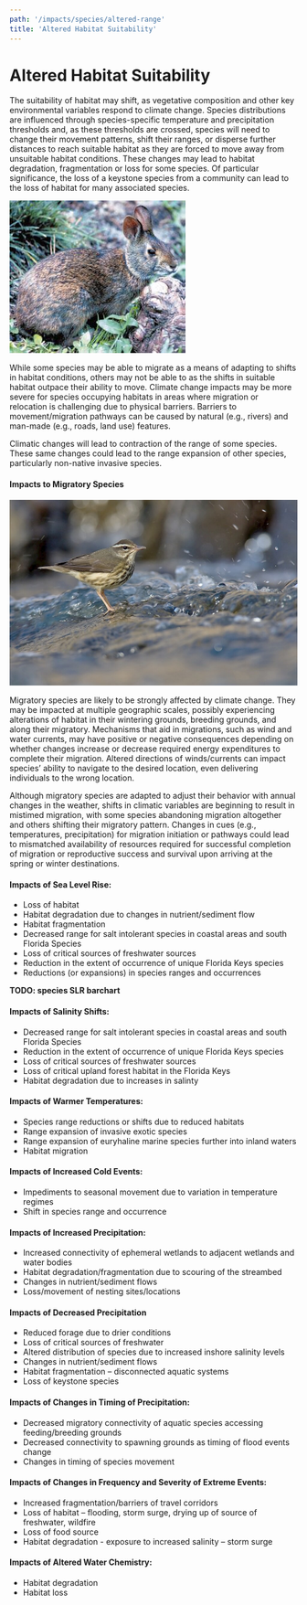 ```yaml
---
path: '/impacts/species/altered-range'
title: 'Altered Habitat Suitability'
---
```


# Altered Habitat Suitability

The suitability of habitat may shift, as vegetative composition and other key environmental variables respond to climate change. Species distributions are influenced through species-specific temperature and precipitation thresholds and, as these thresholds are crossed, species will need to change their movement patterns, shift their ranges, or disperse further distances to reach suitable habitat as they are forced to move away from unsuitable habitat conditions. These changes may lead to habitat degradation, fragmentation or loss for some species. Of particular significance, the loss of a keystone species from a community can lead to the loss of habitat for many associated species.

<div class="float-right thumbnail-large">
<img src="136.jpg" alt="Lower Keys marsh rabbit" />
</div>

While some species may be able to migrate as a means of adapting to shifts in habitat conditions, others may not be able to as the shifts in suitable habitat outpace their ability to move. Climate change impacts may be more severe for species occupying habitats in areas where migration or relocation is challenging due to physical barriers. Barriers to movement/migration pathways can be caused by natural (e.g., rivers) and man-made (e.g., roads, land use) features.

Climatic changes will lead to contraction of the range of some species. These same changes could lead to the range expansion of other species, particularly non-native invasive species.

#### Impacts to Migratory Species

<div class="float-left thumbnail-large">
<img src="135.jpg" alt="Louisiana waterthrush" />
</div>


Migratory species are likely to be strongly affected by climate change. They may be impacted at multiple geographic scales, possibly experiencing alterations of habitat in their wintering grounds, breeding grounds, and along their migratory. Mechanisms that aid in migrations, such as wind and water currents, may have positive or negative consequences depending on whether changes increase or decrease required energy expenditures to complete their migration. Altered directions of winds/currents can impact species’ ability to navigate to the desired location, even delivering individuals to the wrong location.

Although migratory species are adapted to adjust their behavior with annual changes in the weather, shifts in climatic variables are beginning to result in mistimed migration, with some species abandoning migration altogether and others shifting their migratory pattern. Changes in cues (e.g., temperatures, precipitation) for migration initiation or pathways could lead to mismatched availability of resources required for successful completion of migration or reproductive success and survival upon arriving at the spring or winter destinations.

#### Impacts of Sea Level Rise:

- Loss of habitat
- Habitat degradation due to changes in nutrient/sediment flow
- Habitat fragmentation
- Decreased range for salt intolerant species in coastal areas and south Florida Species
- Loss of critical sources of freshwater sources
- Reduction in the extent of occurrence of unique Florida Keys species
- Reductions (or expansions) in species ranges and occurrences

**TODO: species SLR barchart**

#### Impacts of Salinity Shifts:

- Decreased range for salt intolerant species in coastal areas and south Florida Species
- Reduction in the extent of occurrence of unique Florida Keys species
- Loss of critical sources of freshwater sources
- Loss of critical upland forest habitat in the Florida Keys
- Habitat degradation due to increases in salinty

#### Impacts of Warmer Temperatures:

- Species range reductions or shifts due to reduced habitats
- Range expansion of invasive exotic species
- Range expansion of euryhaline marine species further into inland waters
- Habitat migration

#### Impacts of Increased Cold Events:

- Impediments to seasonal movement due to variation in temperature regimes
- Shift in species range and occurrence

#### Impacts of Increased Precipitation:

- Increased connectivity of ephemeral wetlands to adjacent wetlands and water bodies
- Habitat degradation/fragmentation due to scouring of the streambed
- Changes in nutrient/sediment flows
- Loss/movement of nesting sites/locations

#### Impacts of Decreased Precipitation

- Reduced forage due to drier conditions
- Loss of critical sources of freshwater
- Altered distribution of species due to increased inshore salinity levels
- Changes in nutrient/sediment flows
- Habitat fragmentation – disconnected aquatic systems
- Loss of keystone species

#### Impacts of Changes in Timing of Precipitation:

- Decreased migratory connectivity of aquatic species accessing feeding/breeding grounds
- Decreased connectivity to spawning grounds as timing of flood events change
- Changes in timing of species movement

#### Impacts of Changes in Frequency and Severity of Extreme Events:

- Increased fragmentation/barriers of travel corridors
- Loss of habitat – flooding, storm surge, drying up of source of freshwater, wildfire
- Loss of food source
- Habitat degradation - exposure to increased salinity – storm surge

#### Impacts of Altered Water Chemistry:

- Habitat degradation
- Habitat loss
